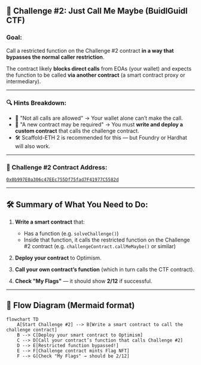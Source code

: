 ## 🧩 Challenge #2: Just Call Me Maybe (BuidlGuidl CTF)

### Goal:
Call a restricted function on the Challenge #2 contract **in a way that bypasses the normal caller restriction**.

The contract likely **blocks direct calls** from EOAs (your wallet) and expects the function to be called **via another contract** (a smart contract proxy or intermediary).

---

### 🔍 Hints Breakdown:
- 🛑 "Not all calls are allowed" → Your wallet alone can’t make the call.
- 🧱 "A new contract may be required" → You must **write and deploy a custom contract** that calls the challenge contract.
- 🛠 Scaffold-ETH 2 is recommended for this — but Foundry or Hardhat will also work.

---

### 📍 Challenge #2 Contract Address:
[`0x0b997E0a306c47EEc755Df75fad7F41977C5582d`](https://optimistic.etherscan.io/address/0x0b997E0a306c47EEc755Df75fad7F41977C5582d)

---

## 🛠️ Summary of What You Need to Do:

1. **Write a smart contract** that:
    - Has a function (e.g. `solveChallenge()`)
    - Inside that function, it calls the restricted function on the Challenge #2 contract (e.g. `challengeContract.callMeMaybe()` or similar)

2. **Deploy your contract** to Optimism.

3. **Call your own contract’s function** (which in turn calls the CTF contract).

4. **Check "My Flags"** — it should show **2/12** if successful.

---

## 🧭 Flow Diagram (Mermaid format)

```mermaid
flowchart TD
    A[Start Challenge #2] --> B[Write a smart contract to call the challenge contract]
    B --> C[Deploy your smart contract to Optimism]
    C --> D[Call your contract’s function that calls Challenge #2]
    D --> E[Restricted function bypassed!]
    E --> F[Challenge contract mints Flag NFT]
    F --> G[Check "My Flags" → should be 2/12]
